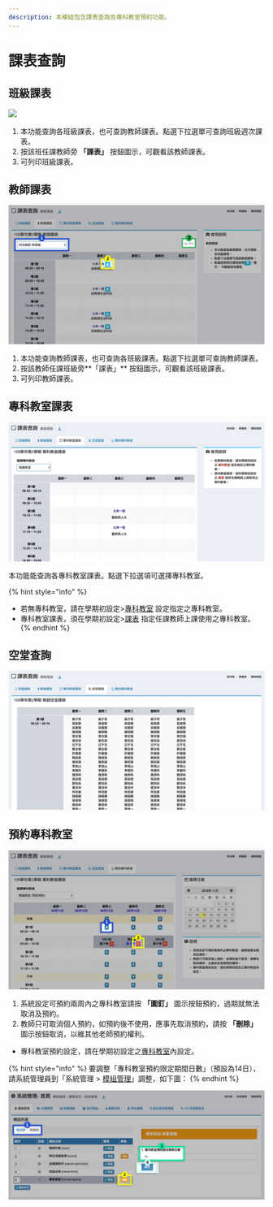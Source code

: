 ```yaml
---
description: 本模組包含課表查詢及專科教室預約功能。
---
```


# 課表查詢

## 班級課表

![](../.gitbook/assets/query\_class\_course.png)

1. 本功能查詢各班級課表，也可查詢教師課表。點選下拉選單可查詢班級週次課表。
2. 按該班任課教師旁 **「課表」** 按鈕圖示，可觀看該教師課表。
3. 可列印班級課表。

## 教師課表

![](<../.gitbook/assets/teacher-course (1).png>)

1. 本功能查詢教師課表，也可查詢各班級課表。點選下拉選單可查詢教師課表。
2. 按該教師任課班級旁**「課表」** 按鈕圖示，可觀看該班級課表。
3. 可列印教師課表。

## 專科教室課表

![](<../.gitbook/assets/classroom-query1 (1).png>)

本功能能查詢各專科教室課表。點選下拉選項可選擇專科教室。

{% hint style="info" %}
* 若無專科教室，請在學期初設定>[專科教室](../jiao/qi-chu-ding.md#9-zhuan-ke-jiao-shi) 設定指定之專科教室。
* 專科教室課表，須在學期初設定>[課表](../jiao/qi-chu-ding.md#10-ke-biao) 指定任課教師上課使用之專科教室。
{% endhint %}

## 空堂查詢

![本功能查詢各節次該節空堂教師名單。](../.gitbook/assets/break-time.png)

## 預約專科教室

![](../.gitbook/assets/order-room.png)

1. 系統設定可預約兩周內之專科教室請按 **「圖釘」** 圖示按鈕預約，過期就無法取消及預約。
2. 教師只可取消個人預約，如預約後不使用，應事先取消預約，請按 **「刪除」** 圖示按鈕取消，以維其他老師預約權利。

* 專科教室預約設定，請在學期初設定之[專科教室](../jiao/qi-chu-ding.md#9-zhuan-ke-jiao-shi)內設定。

{% hint style="info" %}
要調整「專科教室預約限定期間日數」（預設為14日），請系統管理員到「系統管理 > [模組管理](../xi-guan-li-mo/module.md#mo-zu-guan-li)」調整，如下圖：
{% endhint %}

![](../.gitbook/assets/order-room-2.png)
